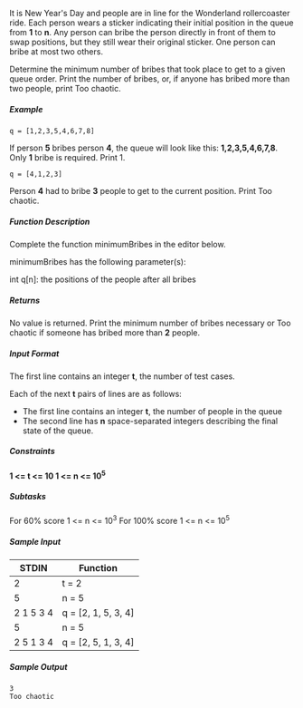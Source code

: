 It is New Year's Day and people are in line for the Wonderland rollercoaster ride. Each person wears a sticker indicating their initial position in the queue from **1** to **n**. Any person can bribe the person directly in front of them to swap positions, but they still wear their original sticker. One person can bribe at most two others.

Determine the minimum number of bribes that took place to get to a given queue order. Print the number of bribes, or, if anyone has bribed more than two people, print Too chaotic.

##### Example

```
q = [1,2,3,5,4,6,7,8]
```

If person **5** bribes person **4**, the queue will look like this: **1,2,3,5,4,6,7,8**. Only **1** bribe is required. Print 1.

```
q = [4,1,2,3]
```

Person **4** had to bribe **3** people to get to the current position. Print Too chaotic.

##### Function Description

Complete the function minimumBribes in the editor below.

minimumBribes has the following parameter(s):

int q[n]: the positions of the people after all bribes

##### Returns

No value is returned. Print the minimum number of bribes necessary or Too chaotic if someone has bribed more than **2** people.

##### Input Format

The first line contains an integer **t**, the number of test cases.

Each of the next **t** pairs of lines are as follows:

- The first line contains an integer **t**, the number of people in the queue
- The second line has **n** space-separated integers describing the final state of the queue.

##### Constraints

**1 <= t <= 10
1 <= n <= 10<sup>5</sup>**

##### Subtasks

For 60% score 1 <= n <= 10<sup>3</sup>
For 100% score 1 <= n <= 10<sup>5</sup>

##### Sample Input

| STDIN     | Function            |
| --------- | ------------------- |
| 2         | t = 2               |
| 5         | n = 5               |
| 2 1 5 3 4 | q = [2, 1, 5, 3, 4] |
| 5         | n = 5               |
| 2 5 1 3 4 | q = [2, 5, 1, 3, 4] |

##### Sample Output

```
3
Too chaotic
```
